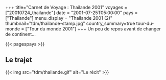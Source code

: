 +++
title="Carnet de Voyage : Thailande 2001"
voyages = ["20010724_thailande"]
date = "2001-07-25T05:00:00"
pays = ["Thailande"]
menu_display = "Thailande 2001 (2)"
thumbnail="tdm/thailande-stamp.jpg"
country_summary=true
tour-du-monde = ["Tour du monde 2001"]
+++
Un peu de repos avant de changer de continent...

{{< pagespays >}}
## Le trajet
{{< img src="tdm/thailande.gif" alt="Le récit" >}}
